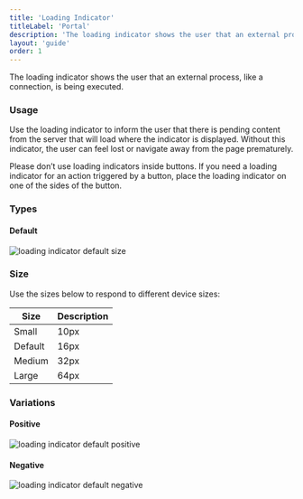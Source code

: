```yaml
---
title: 'Loading Indicator'
titleLabel: 'Portal'
description: 'The loading indicator shows the user that an external process, like a connection, is being executed.'
layout: 'guide'
order: 1
---
```


<div class="page-description">The loading indicator shows the user that an external process, like a connection, is being executed.</div>

### Usage

Use the loading indicator to inform the user that there is pending content from the server that will load where the indicator is displayed. Without this indicator, the user can feel lost or navigate away from the page prematurely.

Please don’t use loading indicators inside buttons. If you need a loading indicator for an action triggered by a button, place the loading indicator on one of the sides of the button.

<!-- <div class="loading-icon loading-icon-md"></div> -->

### Types

#### Default

![loading indicator default size](/lexicon/images/LoadingIndicator.jpg)

### Size

Use the sizes below to respond to different device sizes:

| Size    | Description |
| ------- | ----------- |
| Small   | 10px        |
| Default | 16px        |
| Medium  | 32px        |
| Large   | 64px        |

### Variations

#### Positive

![loading indicator default positive](/lexicon/images/LoadingIndicator.jpg)

#### Negative

![loading indicator default negative](/lexicon/images/LoadingIndicatorInverted.jpg)
